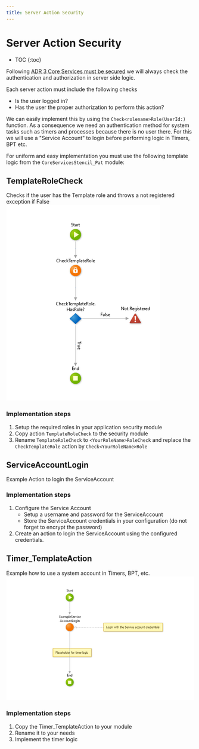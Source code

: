 ```yaml
---
title: Server Action Security
---
```


# Server Action Security

* TOC
{:toc}

Following [ADR 3 Core Services must be secured](ADR-003-secure-core-services.md) we will always check the authentication and authorization in server side logic.

Each server action must include the following checks

* Is the user logged in?
* Has the user the proper authorization to perform this action?

We can easily implement this by using the `Check<rolename>Role(UserId:)` function. As a consequence we need an authentication method for system tasks such as timers and processes because there is no user there. For this we will use a "Service Account" to login before performing logic in Timers, BPT etc.

For uniform and easy implementation you must use the following template logic from the `CoreServicesStencil_Pat` module:

## TemplateRoleCheck

Checks if the user has the Template role and throws a not registered exception if False
![TemplateRoleCheck action flow](images/TemplateRoleCheck.png)

### Implementation steps

1. Setup the required roles in your application security module
1. Copy action `TemplateRoleCheck` to the security module
1. Rename `TemplateRoleCheck` to `<YourRoleName>RoleCheck` and replace the `CheckTemplateRole` action by
`Check<YourRoleName>Role`

## ServiceAccountLogin

Example Action to login the ServiceAccount

### Implementation steps

1. Configure the Service Account
    * Setup a username and password for the ServiceAccount
    * Store the ServiceAccount credentials in your configuration (do not forget to encrypt the password)
1. Create an action to login the ServiceAccount using the configured credentials.

## Timer_TemplateAction

Example how to use a system account in Timers, BPT, etc.
![Timer_TemplateAction](images\TimerTemplateAction.png)

### Implementation steps

1. Copy the Timer_TemplateAction to your module
1. Rename it to your needs
1. Implement the timer logic
